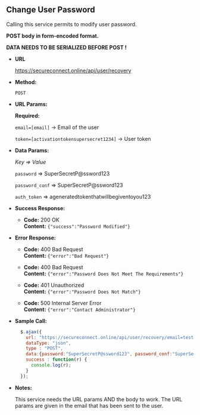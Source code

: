 **Change User Password**
----
Calling this service permits to modify user password.

**POST body in form-encoded format.**

**DATA NEEDS TO BE SERIALIZED BEFORE POST !**

* **URL**

  https://secureconnect.online/api/user/recovery

* **Method:**

  `POST`

*  **URL Params:** 

   **Required:**
 
   `email=[email]`
   -> Email of the user
   
   `token=[activationtokensupersecret1234]`
   -> User token

* **Data Params:**

    *Key => Value*

    `password` => SuperSecretP@ssword123

    `password_conf` => SuperSecretP@ssword123

    `auth_token` => ageneratedtokenthatwillbegiventoyou123

* **Success Response:**

  * **Code:** 200 OK<br />
    **Content:** `{"success":"Password Modified"}`
 
* **Error Response:**

  * **Code:** 400 Bad Request<br />
    **Content:** `{"error":"Bad Request"}`
    
  * **Code:** 400 Bad Request<br />
    **Content:** `{"error":"Password Does Not Meet The Requirements"}`

  * **Code:** 401 Unauthorized<br/>
    **Content:** `{"error":"Password Does Not Match"}`

  * **Code:** 500 Internal Server Error<br/>
    **Content:** `{"error":"Contact Administrator"}`

* **Sample Call:**

  ```javascript
    $.ajax({
      url: "https://secureconnect.online/api/user/recovery/email=test@example.com&token=activationtokensupersecret1234",
      dataType: "json",
      type : "POST",
      data:{password:"SuperSecretP@ssword123", password_conf:"SuperSecretP@ssword123", auth_token:"ageneratedtokenthatwillbegiventoyou123"},
      success : function(r) {
        console.log(r);
      }
    });
  ```

* **Notes:**

  This service needs the URL params AND the body to work. The URL params are given in the email that has been sent to the user.